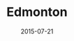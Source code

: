 ---
title: Edmonton
date: 2015-07-21
images: [both-side.png]
props: [rbb, sb, heeled-black-boots, red-chucks, black-vest, rainbow-tshirt, bondage-gear, sparkly-pink-pants, sombrero, red-cowboy-hat, studded-black-choker, earrings, aviators, pearl-necklace, pink-beats, astroturf, mushrooms, fishing-pole-with-fish, freddie-mustache]
---